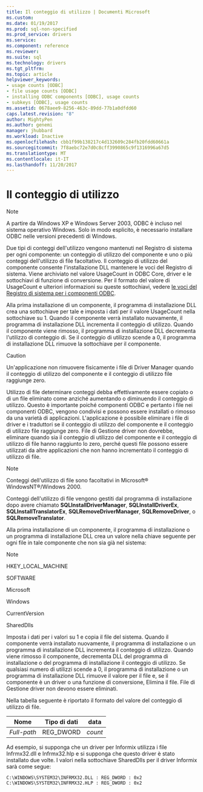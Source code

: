 ```yaml
---
title: Il conteggio di utilizzo | Documenti Microsoft
ms.custom: 
ms.date: 01/19/2017
ms.prod: sql-non-specified
ms.prod_service: drivers
ms.service: 
ms.component: reference
ms.reviewer: 
ms.suite: sql
ms.technology: drivers
ms.tgt_pltfrm: 
ms.topic: article
helpviewer_keywords:
- usage counts [ODBC]
- file usage counts [ODBC]
- installing ODBC components [ODBC], usage counts
- subkeys [ODBC], usage counts
ms.assetid: 0678aee9-8256-463c-89dd-77b1a0dfdd60
caps.latest.revision: "8"
author: MightyPen
ms.author: genemi
manager: jhubbard
ms.workload: Inactive
ms.openlocfilehash: cbb1f99b138217c4d132609c284fb20fdd60661a
ms.sourcegitcommit: 7f8aebc72e7d0c8cff3990865c9f1316996a67d5
ms.translationtype: MT
ms.contentlocale: it-IT
ms.lasthandoff: 11/20/2017
---
```

# <a name="usage-counting"></a>Il conteggio di utilizzo
> [!NOTE]  
>  A partire da Windows XP e Windows Server 2003, ODBC è incluso nel sistema operativo Windows. Solo in modo esplicito, è necessario installare ODBC nelle versioni precedenti di Windows.  
  
 Due tipi di conteggi dell'utilizzo vengono mantenuti nel Registro di sistema per ogni componente: un conteggio di utilizzo del componente e uno o più conteggi dell'utilizzo di file facoltativo. Il conteggio di utilizzo del componente consente l'installazione DLL mantenere le voci del Registro di sistema. Viene archiviato nel valore UsageCount in ODBC Core, driver e le sottochiavi di funzione di conversione. Per il formato del valore di UsageCount e ulteriori informazioni su queste sottochiavi, vedere [le voci del Registro di sistema per i componenti ODBC](../../../odbc/reference/install/registry-entries-for-odbc-components.md).  
  
 Alla prima installazione di un componente, il programma di installazione DLL crea una sottochiave per tale e imposta i dati per il valore UsageCount nella sottochiave su 1. Quando il componente verrà installato nuovamente, il programma di installazione DLL incrementa il conteggio di utilizzo. Quando il componente viene rimosso, il programma di installazione DLL decrementa l'utilizzo di conteggio di. Se il conteggio di utilizzo scende a 0, il programma di installazione DLL rimuove la sottochiave per il componente.  
  
> [!CAUTION]  
>  Un'applicazione non rimuovere fisicamente i file di Driver Manager quando il conteggio di utilizzo del componente e il conteggio di utilizzo file raggiunge zero.  
  
 Utilizzo di file determinare conteggi debba effettivamente essere copiato o di un file eliminato come anziché aumentando o diminuendo il conteggio di utilizzo. Questo è importante poiché componenti ODBC e pertanto i file nei componenti ODBC, vengono condivisi e possono essere installati o rimosso da una varietà di applicazioni. L'applicazione è possibile eliminare i file di driver e i traduttori se il conteggio di utilizzo del componente e il conteggio di utilizzo file raggiunge zero. File di Gestione driver non dovrebbe, eliminare quando sia il conteggio di utilizzo del componente e il conteggio di utilizzo di file hanno raggiunto lo zero, perché questi file possono essere utilizzati da altre applicazioni che non hanno incrementato il conteggio di utilizzo di file.  
  
> [!NOTE]  
>  Conteggi dell'utilizzo di file sono facoltativi in Microsoft® WindowsNT®/Windows 2000.  
  
 Conteggi dell'utilizzo di file vengono gestiti dal programma di installazione dopo avere chiamato **SQLInstallDriverManager**, **SQLInstallDriverEx**, **SQLInstallTranslatorEx**, **SQLRemoveDriverManager**, **SQLRemoveDriver**, o **SQLRemoveTranslator**.  
  
 Alla prima installazione di un componente, il programma di installazione o un programma di installazione DLL crea un valore nella chiave seguente per ogni file in tale componente che non sia già nel sistema:  
  
> [!NOTE]  
>  HKEY_LOCAL_MACHINE  
>   
>  SOFTWARE  
>   
>  Microsoft  
>   
>  Windows  
>   
>  CurrentVersion  
>   
>  SharedDlls  
  
 Imposta i dati per i valori su 1 e copia il file del sistema. Quando il componente verrà installato nuovamente, il programma di installazione o un programma di installazione DLL incrementa il conteggio di utilizzo. Quando viene rimosso il componente, decrementa DLL del programma di installazione o del programma di installazione il conteggio di utilizzo. Se qualsiasi numero di utilizzi scende a 0, il programma di installazione o un programma di installazione DLL rimuove il valore per il file e, se il componente è un driver o una funzione di conversione, Elimina il file. File di Gestione driver non devono essere eliminati.  
  
 Nella tabella seguente è riportato il formato del valore del conteggio di utilizzo di file.  
  
|Nome|Tipo di dati|data|  
|----------|---------------|----------|  
|*Full-path*|REG_DWORD|*count*|  
  
 Ad esempio, si supponga che un driver per Informix utilizza i file Infrmx32.dll e Infrmx32.hlp e si supponga che questo driver è stato installato due volte. I valori nella sottochiave SharedDlls per il driver Informix sarà come segue:  
  
```  
C:\WINDOWS\SYSTEM32\INFRMX32.DLL : REG_DWORD : 0x2  
C:\WINDOWS\SYSTEM32\INFRMX32.HLP : REG_DWORD : 0x2  
```
